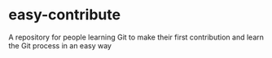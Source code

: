 # easy-contribute
A repository for people learning Git to make their first contribution and learn the Git process in an easy way
